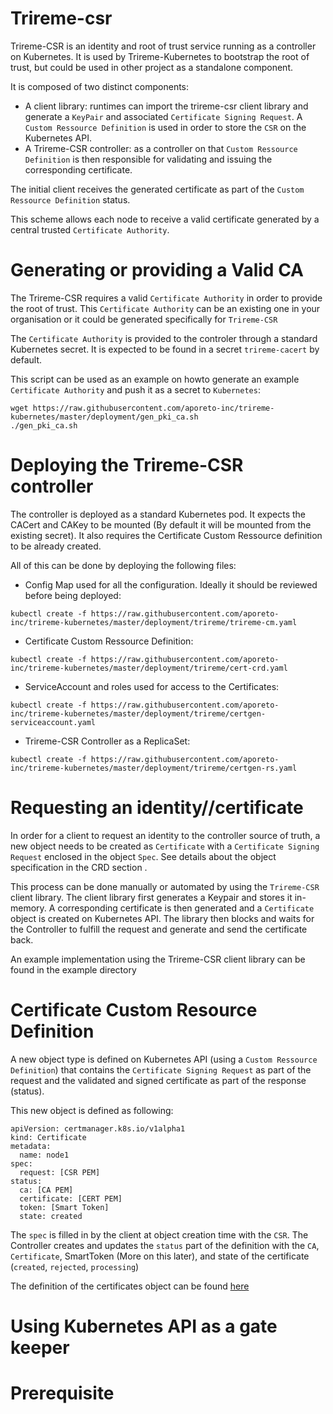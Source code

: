# Trireme-csr

Trireme-CSR is an identity and root of trust service running as a controller on Kubernetes. It is used by Trireme-Kubernetes to bootstrap the root of trust, but could be used in other project as a standalone component.

It is composed of two distinct components:

* A client library: runtimes can import the trireme-csr client library and generate a `KeyPair` and associated `Certificate Signing Request`.
A `Custom Ressource Definition` is used in order to store the `CSR` on the Kubernetes API.
* A Trireme-CSR controller: as a controller on that `Custom Ressource Definition` is then responsible for validating and issuing the corresponding certificate.

The initial client receives the generated certificate as part of the `Custom Ressource Definition` status.

This scheme allows each node to receive a valid certificate generated by a central trusted `Certificate Authority`.

# Generating or providing a Valid CA

The Trireme-CSR requires a valid `Certificate Authority` in order to provide the root of trust.
This `Certificate Authority` can be an existing one in your organisation or it could be generated specifically for `Trireme-CSR`

The `Certificate Authority` is provided to the controler through a standard Kubernetes secret. It is expected to be found in a secret `trireme-cacert` by default.

This script can be used as an example on howto generate an example `Certificate Authority` and push it as a secret to `Kubernetes`:

```
wget https://raw.githubusercontent.com/aporeto-inc/trireme-kubernetes/master/deployment/gen_pki_ca.sh
./gen_pki_ca.sh
```

# Deploying the Trireme-CSR controller

The controller is deployed as a standard Kubernetes pod. It expects the CACert and CAKey to be mounted (By default it will be mounted from the existing secret).
It also requires the Certificate Custom Ressource definition to be already created.

All of this can be done by deploying the following files:

* Config Map used for all the configuration. Ideally it should be reviewed before being deployed:
```
kubectl create -f https://raw.githubusercontent.com/aporeto-inc/trireme-kubernetes/master/deployment/trireme/trireme-cm.yaml
```
* Certificate Custom Ressource Definition:
```
kubectl create -f https://raw.githubusercontent.com/aporeto-inc/trireme-kubernetes/master/deployment/trireme/cert-crd.yaml
```
* ServiceAccount and roles used for access to the Certificates:
```
kubectl create -f https://raw.githubusercontent.com/aporeto-inc/trireme-kubernetes/master/deployment/trireme/certgen-serviceaccount.yaml
```
* Trireme-CSR Controller as a ReplicaSet:
```
kubectl create -f https://raw.githubusercontent.com/aporeto-inc/trireme-kubernetes/master/deployment/trireme/certgen-rs.yaml
```

# Requesting an identity//certificate

In order for a client to request an identity to the controller source of truth, a new object needs to be created as `Certificate` with a `Certificate Signing Request` enclosed in the object `Spec`. See details about the object specification in the CRD section
.

This process can be done manually or automated by using the `Trireme-CSR` client library.
The client library first generates a Keypair and stores it in-memory. A corresponding certificate is then generated and a `Certificate` object is created on Kubernetes API. The library then blocks and waits for the Controller to fulfill the request and generate and send the certificate back.

An example implementation using the Trireme-CSR client library can be found in the example directory

# Certificate Custom Resource Definition

A new object type is defined on Kubernetes API (using a `Custom Ressource Definition`) that contains the `Certificate Signing Request` as part of the request and the validated and signed certificate as part of the response (status).

This new object is defined as following:

```
apiVersion: certmanager.k8s.io/v1alpha1
kind: Certificate
metadata:
  name: node1
spec:
  request: [CSR PEM]
status:
  ca: [CA PEM]
  certificate: [CERT PEM] 
  token: [Smart Token]
  state: created
```

The `spec` is filled in by the client at object creation time with the `CSR`.
The Controller creates and updates the `status` part of the definition with the `CA`, `Certificate`, SmartToken (More on this later), and state of the certificate (`created`, `rejected`, `processing`)

The definition of the certificates object can be found [here](./apis/v1alpha1/types.go)

# Using Kubernetes API as a gate keeper

# Prerequisite